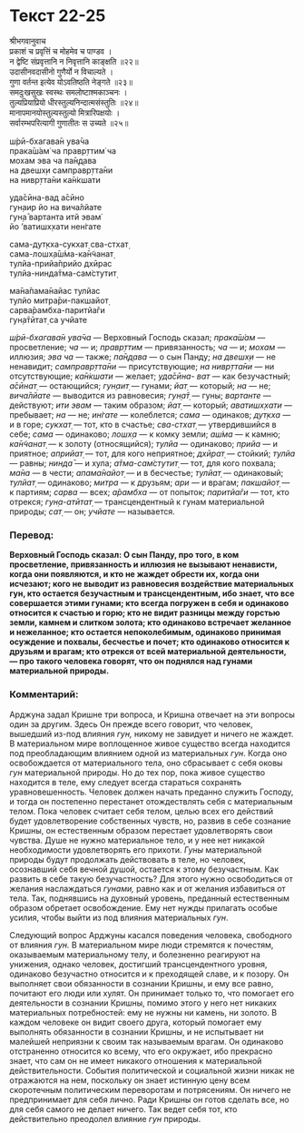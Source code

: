 # Текст 22-25

श्रीभगवानुवाच  
प्रकाशं च प्रवृत्तिं च मोहमेव च पाण्डव ।  
न द्वेष्टि संप्रवृत्तानि न निवृत्तानि काङ्क्षति ॥२२॥  
उदासीनवदासीनो गुणैर्यो न विचाल्यते ।  
गुणा वर्तन्त इत्येव योऽवतिष्ठति नेङ्गते ॥२३॥  
समदुःखसुखः स्वस्थः समलोष्टाश्मकाञ्चनः ।  
तुल्यप्रियाप्रियो धीरस्तुल्यनिन्दात्मसंस्तुतिः ॥२४॥  
मानापमानयोस्तुल्यस्तुल्यो मित्रारिपक्षयोः ।  
सर्वारम्भपरित्यागी गुणातीतः स उच्यते ॥२५॥

ш́рӣ-бхагава̄н ува̄ча  
прака̄ш́ам̇ ча правр̣ттим̇ ча  
мохам эва ча па̄н̣д̣ава  
на двешх̣и самправр̣тта̄ни  
на нивр̣тта̄ни ка̄н̇кшати  

уда̄сӣна-вад а̄сӣно  
гун̣аир йо на вича̄лйате  
гун̣а̄ вартанта итй эвам̇  
йо ’ватишх̣хати нен̇гате  

сама-дут̣кха-сукхат̣ сва-стхат̣  
сама-лошх̣а̄ш́ма-ка̄н̃чанат̣  
тулйа-прийа̄прийо дхӣрас  
тулйа-нинда̄тма-сам̇стутит̣  

ма̄на̄пама̄найас тулйас  
тулйо митра̄ри-пакшайот̣  
сарва̄рамбха-паритйа̄ги  
гун̣а̄тӣтат̣ са учйате

_ш́рӣ-бхагава̄н ува̄ча_ — Верховный Господь сказал; _прака̄ш́ам_ — просветление; _ча_ — и; _правр̣ттим_ — привязанность; _ча_ — и; _мохам_ — иллюзия; _эва ча_ — также; _па̄н̣д̣ава_ — о сын Панду; _на двешх̣и_ — не ненавидит; _самправр̣тта̄ни_ — присутствующие; _на нивр̣тта̄ни_ — ни отсутствующие; _ка̄н̇кшати_ — желает; _уда̄сӣна- ват_ — как безучастный; _а̄сӣнат̣_ — остающийся; _гун̣аит̣_ — гунами; _йат̣_ — который; _на_ — не; _вича̄лйате_ — выводится из равновесия; _гун̣а̄т̣_ — гуны; _вартанте_ — действуют; _ити эвам_ — таким образом; _йат̣_ — который; _аватишх̣хати_ — пребывает; _на_ — не; _ин̇гате_ — колеблется; _сама_ — одинаков; _дут̣кха_ — и в горе; _сукхат̣_ — тот, кто в счастье; _сва-стхат̣_ — утвердившийся в себе; _сама_ — одинаково; _лошх̣а_ — к комку земли; _аш́ма_ — к камню; _ка̄н̃чанат̣_ — к золоту (относящийся); _тулйа_ — одинаково; _прийа_ — и приятное; _априйат̣_ — тот, для кого неприятное; _дхӣрат̣_ — стойкий; _тулйа_ — равны; _нинда̄_ — и хула; _а̄тма-сам̇стутит̣_ — тот, для кого похвала; _ма̄на_ — в чести; _апама̄найот̣_ — и в бесчестье; _тулйат̣_ — одинаковый; _тулйат̣_ — одинаково; _митра_ — к друзьям; _ари_ — и врагам; _пакшайот̣_ — к партиям; _сарва_ — всех; _а̄рамбха_ — от попыток; _паритйа̄ги_ — тот, кто отрекся; _гун̣а-атӣтат̣_ — трансцендентный к гунам материальной природы; _сат̣_ — он; _учйате_ — называется.

### Перевод:

**Верховный Господь сказал: О сын Панду, про того, в ком просветление, привязанность и иллюзия не вызывают ненависти, когда они появляются, и кто не жаждет обрести их, когда они исчезают; кого не выводит из равновесия воздействие материальных гун, кто остается безучастным и трансцендентным, ибо знает, что все совершается этими гунами; кто всегда погружен в себя и одинаково относится к счастью и горю; кто не видит разницы между горстью земли, камнем и слитком золота; кто одинаково встречает желанное и нежеланное; кто остается непоколебимым, одинаково принимая осуждение и похвалы, бесчестье и почет; кто одинаково относится к друзьям и врагам; кто отрекся от всей материальной деятельности, — про такого человека говорят, что он поднялся над гунами материальной природы.**

### Комментарий:

Арджуна задал Кришне три вопроса, и Кришна отвечает на эти вопросы один за другим. Здесь Он прежде всего говорит, что человек, вышедший из-под влияния _гун,_ никому не завидует и ничего не жаждет. В материальном мире воплощенное живое существо всегда находится под преобладающим влиянием одной из материальных _гун_. Когда оно освобождается от материального тела, оно сбрасывает с себя оковы _гун_ материальной природы. Но до тех пор, пока живое существо находится в теле, ему следует всегда стараться сохранять уравновешенность. Человек должен начать преданно служить Господу, и тогда он постепенно перестанет отождествлять себя с материальным телом. Пока человек считает себя телом, целью всех его действий будет удовлетворение собственных чувств, но, развив в себе сознание Кришны, он естественным образом перестает удовлетворять свои чувства. Душе не нужно материальное тело, и у нее нет никакой необходимости удовлетворять его прихоти. _Гуны_ материальной природы будут продолжать действовать в теле, но человек, осознавший себя вечной душой, остается к этому безучастным. Как развить в себе такую безучастность? Для этого нужно освободиться от желания наслаждаться _гунами,_ равно как и от желания избавиться от тела. Так, поднявшись на духовный уровень, преданный естественным образом обретает освобождение. Ему нет нужды прилагать особые усилия, чтобы выйти из под влияния материальных _гун_.

Следующий вопрос Арджуны касался поведения человека, свободного от влияния _гун._ В материальном мире люди стремятся к почестям, оказываемым материальному телу, и болезненно реагируют на унижения, однако человек, достигший трансцендентного уровня, одинаково безучастно относится и к преходящей славе, и к позору. Он выполняет свои обязанности в сознании Кришны, и ему все равно, почитают его люди или хулят. Он принимает только то, что помогает его деятельности в сознании Кришны, помимо этого у него нет никаких материальных потребностей: ему не нужны ни камень, ни золото. В каждом человеке он видит своего друга, который помогает ему выполнять обязанности в сознании Кришны, и не испытывает ни малейшей неприязни к своим так называемым врагам. Он одинаково отстраненно относится ко всему, что его окружает, ибо прекрасно знает, что сам он не имеет никакого отношения к материальной действительности. События политической и социальной жизни никак не отражаются на нем, поскольку он знает истинную цену всем скоротечным политическим переворотам и потрясениям. Он ничего не предпринимает для себя лично. Ради Кришны он готов сделать все, но для себя самого не делает ничего. Так ведет себя тот, кто действительно преодолел влияние _гун_ природы.